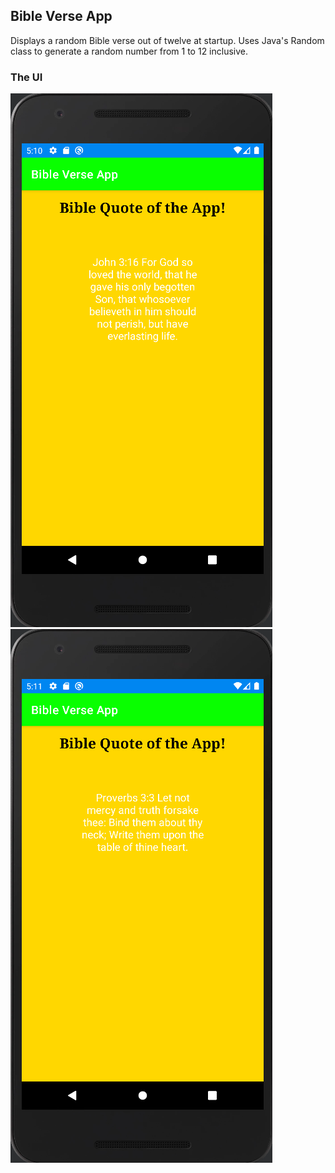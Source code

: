 ## Bible Verse App

Displays a random Bible verse out of twelve at startup. Uses Java's Random class to generate a random number from 1 to 12 inclusive.

### The UI
![UI 1](./ui1.png)
![UI 2](./ui2.png)
